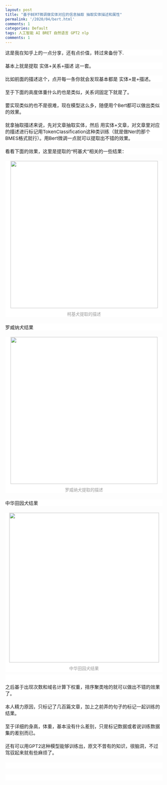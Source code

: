 ```yaml
---
layout: post
title: "基于BERT微调做实体对应的信息抽取 抽取实体描述和属性"
permalink: '/2020/04/bert.html'
comments: 1
categories: Default
tags: 人工智能 AI BRET 自然语言 GPT2 nlp
comments: 1
---
```

<div style='background-color: white; color: #1a1a1a; font-family: -apple-system, BlinkMacSystemFont, "Helvetica Neue", "PingFang SC", "Microsoft YaHei", "Source Han Sans SC", "Noto Sans CJK SC", "WenQuanYi Micro Hei", sans-serif; font-size: 15px; margin-bottom: 1.4em;'>这是我在知乎上的一点分享，还有点价值，转过来备份下.</div>

<div style='background-color: white; color: #1a1a1a; font-family: -apple-system, BlinkMacSystemFont, "Helvetica Neue", "PingFang SC", "Microsoft YaHei", "Source Han Sans SC", "Noto Sans CJK SC", "WenQuanYi Micro Hei", sans-serif; font-size: 15px; margin-bottom: 1.4em;'>基本上就是提取 实体+关系+描述 这一套。</div>

<div style='background-color: white; color: #1a1a1a; font-family: -apple-system, BlinkMacSystemFont, "Helvetica Neue", "PingFang SC", "Microsoft YaHei", "Source Han Sans SC", "Noto Sans CJK SC", "WenQuanYi Micro Hei", sans-serif; font-size: 15px; margin-bottom: 1.4em; margin-top: 1.4em;'>比如前面的描述这个，点开每一条你就会发现基本都是 实体+是+描述。</div>

<div style='background-color: white; color: #1a1a1a; font-family: -apple-system, BlinkMacSystemFont, "Helvetica Neue", "PingFang SC", "Microsoft YaHei", "Source Han Sans SC", "Noto Sans CJK SC", "WenQuanYi Micro Hei", sans-serif; font-size: 15px; margin-bottom: 1.4em; margin-top: 1.4em;'>至于下面的高度体重什么的也是类似，关系词固定下就是了。</div>

<div style='background-color: white; color: #1a1a1a; font-family: -apple-system, BlinkMacSystemFont, "Helvetica Neue", "PingFang SC", "Microsoft YaHei", "Source Han Sans SC", "Noto Sans CJK SC", "WenQuanYi Micro Hei", sans-serif; font-size: 15px; margin-bottom: 1.4em; margin-top: 1.4em;'>要实现类似的也不是很难，现在模型这么多，随便用个Bert都可以做出类似的效果。</div>

<div style='background-color: white; color: #1a1a1a; font-family: -apple-system, BlinkMacSystemFont, "Helvetica Neue", "PingFang SC", "Microsoft YaHei", "Source Han Sans SC", "Noto Sans CJK SC", "WenQuanYi Micro Hei", sans-serif; font-size: 15px; margin-bottom: 1.4em; margin-top: 1.4em;'>就拿抽取描述来说，先对文章抽取实体，然后 用实体+文章，对文章里对应的描述进行标记用TokenClassification这种类训练（就是做Ner的那个BMES格式就行）。用Bert微调一点就可以提取出不错的效果。</div>

<div style='background-color: white; color: #1a1a1a; font-family: -apple-system, BlinkMacSystemFont, "Helvetica Neue", "PingFang SC", "Microsoft YaHei", "Source Han Sans SC", "Noto Sans CJK SC", "WenQuanYi Micro Hei", sans-serif; font-size: 15px; margin-bottom: 1.4em; margin-top: 1.4em;'>看看下面的效果，这里是提取的“柯基犬”相关的一些结果：</div>

<figure data-size="normal" style='background-color: white; color: #1a1a1a; font-family: -apple-system, BlinkMacSystemFont, "Helvetica Neue", "PingFang SC", "Microsoft YaHei", "Source Han Sans SC", "Noto Sans CJK SC", "WenQuanYi Micro Hei", sans-serif; font-size: 15px; margin: 1.4em 0px;'><img class="origin_image zh-lightbox-thumb lazy" data-actualsrc="https://pic3.zhimg.com/50/v2-5f4f5ad03ff6a1b94f87c995cb5bd935_hd.jpg" data-default-watermark-src="https://pic1.zhimg.com/50/v2-7d0d62e1a4d1494d64c28e6c0fd17658_hd.jpg" data-lazy-status="ok" data-original="https://pic3.zhimg.com/v2-5f4f5ad03ff6a1b94f87c995cb5bd935_r.jpg" data-rawheight="485" data-rawwidth="471" data-size="normal" src="https://pic3.zhimg.com/80/v2-5f4f5ad03ff6a1b94f87c995cb5bd935_720w.jpg" style="animation: 0.5s ease-in 0s 1 normal none running fxRichTextFadeIn; background-color: transparent; cursor: zoom-in; display: block; margin: 0px auto; max-width: 100%;" width="471"/><figcaption style="color: #999999; font-size: 0.9em; line-height: 1.5; margin-top: 0.66667em; padding: 0px 1em; text-align: center;">柯基犬提取的描述</figcaption></figure>

<div style='background-color: white; color: #1a1a1a; font-family: -apple-system, BlinkMacSystemFont, "Helvetica Neue", "PingFang SC", "Microsoft YaHei", "Source Han Sans SC", "Noto Sans CJK SC", "WenQuanYi Micro Hei", sans-serif; font-size: 15px; margin-bottom: 1.4em; margin-top: 1.4em;'>罗威纳犬结果</div>

<figure data-size="normal" style='background-color: white; color: #1a1a1a; font-family: -apple-system, BlinkMacSystemFont, "Helvetica Neue", "PingFang SC", "Microsoft YaHei", "Source Han Sans SC", "Noto Sans CJK SC", "WenQuanYi Micro Hei", sans-serif; font-size: 15px; margin: 1.4em 0px;'><img class="origin_image zh-lightbox-thumb lazy" data-actualsrc="https://pic1.zhimg.com/50/v2-8152f4c5c18ca366a37488b51ab1be8b_hd.jpg" data-default-watermark-src="https://pic1.zhimg.com/50/v2-d98bccbe5a471716342a1f7567993019_hd.jpg" data-lazy-status="ok" data-original="https://pic1.zhimg.com/v2-8152f4c5c18ca366a37488b51ab1be8b_r.jpg" data-rawheight="539" data-rawwidth="470" data-size="normal" src="https://pic1.zhimg.com/80/v2-8152f4c5c18ca366a37488b51ab1be8b_720w.jpg" style="animation: 0.5s ease-in 0s 1 normal none running fxRichTextFadeIn; background-color: transparent; cursor: zoom-in; display: block; margin: 0px auto; max-width: 100%;" width="470"/><figcaption style="color: #999999; font-size: 0.9em; line-height: 1.5; margin-top: 0.66667em; padding: 0px 1em; text-align: center;">罗威纳犬提取的描述</figcaption></figure>

<div style='background-color: white; color: #1a1a1a; font-family: -apple-system, BlinkMacSystemFont, "Helvetica Neue", "PingFang SC", "Microsoft YaHei", "Source Han Sans SC", "Noto Sans CJK SC", "WenQuanYi Micro Hei", sans-serif; font-size: 15px; margin-bottom: 1.4em; margin-top: 1.4em;'>中华田园犬结果</div>

<figure data-size="normal" style='background-color: white; color: #1a1a1a; font-family: -apple-system, BlinkMacSystemFont, "Helvetica Neue", "PingFang SC", "Microsoft YaHei", "Source Han Sans SC", "Noto Sans CJK SC", "WenQuanYi Micro Hei", sans-serif; font-size: 15px; margin: 1.4em 0px;'><img class="origin_image zh-lightbox-thumb lazy" data-actualsrc="https://pic4.zhimg.com/50/v2-adb0c7b257d68d186b376cdaaa8101a2_hd.jpg" data-default-watermark-src="https://pic3.zhimg.com/50/v2-4149fa155e2a27051102573d6fda1670_hd.jpg" data-lazy-status="ok" data-original="https://pic4.zhimg.com/v2-adb0c7b257d68d186b376cdaaa8101a2_r.jpg" data-rawheight="575" data-rawwidth="479" data-size="normal" src="https://pic4.zhimg.com/80/v2-adb0c7b257d68d186b376cdaaa8101a2_720w.jpg" style="animation: 0.5s ease-in 0s 1 normal none running fxRichTextFadeIn; background-color: transparent; cursor: zoom-in; display: block; margin: 0px auto; max-width: 100%;" width="479"/><figcaption style="color: #999999; font-size: 0.9em; line-height: 1.5; margin-top: 0.66667em; padding: 0px 1em; text-align: center;">中华田园犬结果</figcaption></figure>

<div class="ztext-empty-paragraph" style='background-color: white; color: #1a1a1a; font-family: -apple-system, BlinkMacSystemFont, "Helvetica Neue", "PingFang SC", "Microsoft YaHei", "Source Han Sans SC", "Noto Sans CJK SC", "WenQuanYi Micro Hei", sans-serif; font-size: 15px; margin-bottom: -0.8em; margin-top: -0.8em;'><br/></div>

<div style='background-color: white; color: #1a1a1a; font-family: -apple-system, BlinkMacSystemFont, "Helvetica Neue", "PingFang SC", "Microsoft YaHei", "Source Han Sans SC", "Noto Sans CJK SC", "WenQuanYi Micro Hei", sans-serif; font-size: 15px; margin-bottom: 1.4em; margin-top: 1.4em;'>之后基于出现次数和域名计算下权重，排序聚类啥的就可以做出不错的效果了。</div>

<div style='background-color: white; color: #1a1a1a; font-family: -apple-system, BlinkMacSystemFont, "Helvetica Neue", "PingFang SC", "Microsoft YaHei", "Source Han Sans SC", "Noto Sans CJK SC", "WenQuanYi Micro Hei", sans-serif; font-size: 15px; margin-bottom: 1.4em; margin-top: 1.4em;'>本人精力原因，只标记了几百篇文章，加上之前弄的句子的标记一起训练的结果。</div>

<div style='background-color: white; color: #1a1a1a; font-family: -apple-system, BlinkMacSystemFont, "Helvetica Neue", "PingFang SC", "Microsoft YaHei", "Source Han Sans SC", "Noto Sans CJK SC", "WenQuanYi Micro Hei", sans-serif; font-size: 15px; margin-bottom: 1.4em; margin-top: 1.4em;'>至于详细的身高，体重，基本没有什么差别，只是标记数据或者说训练数据集的差别而已。</div>

<div style='background-color: white; color: #1a1a1a; font-family: -apple-system, BlinkMacSystemFont, "Helvetica Neue", "PingFang SC", "Microsoft YaHei", "Source Han Sans SC", "Noto Sans CJK SC", "WenQuanYi Micro Hei", sans-serif; font-size: 15px; margin-top: 1.4em;'>还有可以用GPT2这种模型能够训练出，原文不曾有的知识，很脑洞，不过驾驭起来就有些麻烦了。</div>

<div style='background-color: white; color: #1a1a1a; font-family: -apple-system, BlinkMacSystemFont, "Helvetica Neue", "PingFang SC", "Microsoft YaHei", "Source Han Sans SC", "Noto Sans CJK SC", "WenQuanYi Micro Hei", sans-serif; font-size: 15px; margin-top: 1.4em;'><br/></div>

<div style='background-color: white; color: #1a1a1a; font-family: -apple-system, BlinkMacSystemFont, "Helvetica Neue", "PingFang SC", "Microsoft YaHei", "Source Han Sans SC", "Noto Sans CJK SC", "WenQuanYi Micro Hei", sans-serif; font-size: 15px; margin-top: 1.4em;'><br/></div>